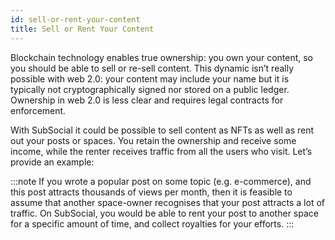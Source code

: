 ```yaml
---
id: sell-or-rent-your-content
title: Sell or Rent Your Content
---
```


Blockchain technology enables true ownership: you own your content, so you should be able to
sell or re-sell content. This dynamic isn’t really possible with web 2.0: your content may
include your name but it is typically not cryptographically signed nor stored on a public ledger.
Ownership in web 2.0 is less clear and requires legal contracts for enforcement.

With SubSocial it could be possible to sell content as NFTs as well as rent out your posts or spaces. You
retain the ownership and receive some income, while the renter receives traffic from all the
users who visit. Let’s provide an example:

:::note
If you wrote a popular post on some topic (e.g. e-commerce), and this post attracts
thousands of views per month, then it is feasible to assume that another space-owner
recognises that your post attracts a lot of traffic. On SubSocial, you would be able to rent
your post to another space for a specific amount of time, and collect royalties for your
efforts.
:::

